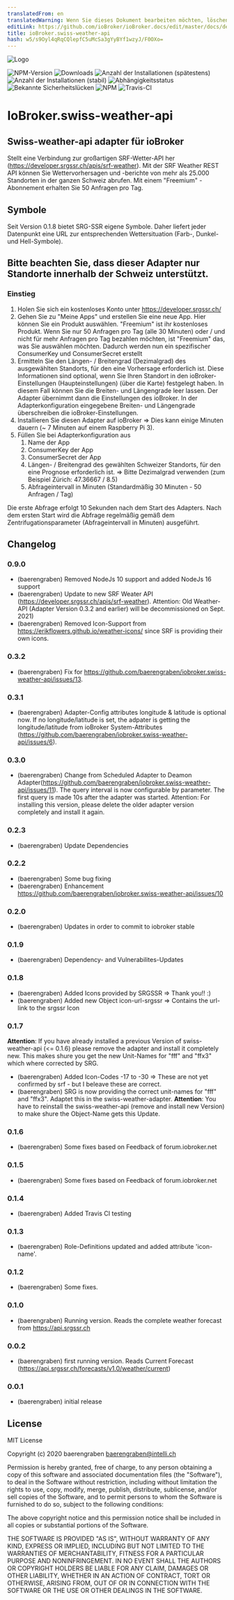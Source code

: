 ```yaml
---
translatedFrom: en
translatedWarning: Wenn Sie dieses Dokument bearbeiten möchten, löschen Sie bitte das Feld "translationsFrom". Andernfalls wird dieses Dokument automatisch erneut übersetzt
editLink: https://github.com/ioBroker/ioBroker.docs/edit/master/docs/de/adapterref/iobroker.swiss-weather-api/README.md
title: ioBroker.swiss-weather-api
hash: w5/s9Oyl4qRqCQlepfC5uMcSa3gYyBYf1wzyJ/F0OXo=
---
```

![Logo](../../../en/adapterref/iobroker.swiss-weather-api/admin/swiss-weather-api.png)

![NPM-Version](http://img.shields.io/npm/v/iobroker.swiss-weather-api.svg)
![Downloads](https://img.shields.io/npm/dm/iobroker.swiss-weather-api.svg)
![Anzahl der Installationen (spätestens)](http://iobroker.live/badges/swiss-weather-api-installed.svg)
![Anzahl der Installationen (stabil)](http://iobroker.live/badges/swiss-weather-api-stable.svg)
![Abhängigkeitsstatus](https://img.shields.io/david/baerengraben/iobroker.swiss-weather-api.svg)
![Bekannte Sicherheitslücken](https://snyk.io/test/github/baerengraben/ioBroker.swiss-weather-api/badge.svg)
![NPM](https://nodei.co/npm/iobroker.swiss-weather-api.png?downloads=true)
![Travis-CI](http://img.shields.io/travis/baerengraben/ioBroker.swiss-weather-api/master.svg)

# IoBroker.swiss-weather-api
## Swiss-weather-api adapter für ioBroker
Stellt eine Verbindung zur großartigen SRF-Wetter-API her (https://developer.srgssr.ch/apis/srf-weather).
Mit der SRF Weather REST API können Sie Wettervorhersagen und -berichte von mehr als 25.000 Standorten in der ganzen Schweiz abrufen. Mit einem "Freemium" -Abonnement erhalten Sie 50 Anfragen pro Tag.

## **Symbole**
Seit Version 0.1.8 bietet SRG-SSR eigene Symbole. Daher liefert jeder Datenpunkt eine URL zur entsprechenden Wettersituation (Farb-, Dunkel- und Hell-Symbole).

## **Bitte beachten Sie, dass dieser Adapter nur Standorte innerhalb der Schweiz unterstützt.**
### Einstieg
1. Holen Sie sich ein kostenloses Konto unter https://developer.srgssr.ch/
1. Gehen Sie zu "Meine Apps" und erstellen Sie eine neue App. Hier können Sie ein Produkt auswählen. "Freemium" ist ihr kostenloses Produkt. Wenn Sie nur 50 Anfragen pro Tag (alle 30 Minuten) oder / und nicht für mehr Anfragen pro Tag bezahlen möchten, ist "Freemium" das, was Sie auswählen möchten. Dadurch werden nun ein spezifischer ConsumerKey und ConsumerSecret erstellt
1. Ermitteln Sie den Längen- / Breitengrad (Dezimalgrad) des ausgewählten Standorts, für den eine Vorhersage erforderlich ist. Diese Informationen sind optional, wenn Sie Ihren Standort in den ioBroker-Einstellungen (Haupteinstellungen) (über die Karte) festgelegt haben. In diesem Fall können Sie die Breiten- und Längengrade leer lassen. Der Adapter übernimmt dann die Einstellungen des ioBroker. In der Adapterkonfiguration eingegebene Breiten- und Längengrade überschreiben die ioBroker-Einstellungen.
1. Installieren Sie diesen Adapter auf ioBroker => Dies kann einige Minuten dauern (~ 7 Minuten auf einem Raspberry Pi 3).
1. Füllen Sie bei Adapterkonfiguration aus
   1. Name der App
   1. ConsumerKey der App
   1. ConsumerSecret der App
   1. Längen- / Breitengrad des gewählten Schweizer Standorts, für den eine Prognose erforderlich ist. => Bitte Dezimalgrad verwenden (zum Beispiel Zürich: 47.36667 / 8.5)
   1. Abfrageintervall in Minuten (Standardmäßig 30 Minuten - 50 Anfragen / Tag)

Die erste Abfrage erfolgt 10 Sekunden nach dem Start des Adapters. Nach dem ersten Start wird die Abfrage regelmäßig gemäß dem Zentrifugationsparameter (Abfrageintervall in Minuten) ausgeführt.

## Changelog

### 0.9.0
* (baerengraben)  Removed NodeJs 10 support and added NodeJs 16 support 
* (baerengraben)  Update to new SRF Weater API (https://developer.srgssr.ch/apis/srf-weather). Attention: Old Weather-API (Adapter Version 0.3.2 and earlier) will be decommissioned on Sept. 2021)
* (baerengraben)  Removed Icon-Support from https://erikflowers.github.io/weather-icons/ since SRF is providing their own icons.

### 0.3.2
* (baerengraben)  Fix for https://github.com/baerengraben/iobroker.swiss-weather-api/issues/13.

### 0.3.1
* (baerengraben)  Adapter-Config attributes longitude & latitude is optional now. If no longitude/latitude is set, the adpater is getting the longitude/latitude from ioBroker System-Attributes (https://github.com/baerengraben/iobroker.swiss-weather-api/issues/6).

### 0.3.0
* (baerengraben)  Change from Scheduled Adapter to Deamon Adapter(https://github.com/baerengraben/iobroker.swiss-weather-api/issues/11). The query interval is now configurable by parameter. The first query is made 10s after the adapter was started. Attention: For installing this version, please delete the older adapter version completely and install it again.

### 0.2.3
* (baerengraben) Update Dependencies

### 0.2.2
* (baerengraben) Some bug fixing
* (baerengraben) Enhancement https://github.com/baerengraben/iobroker.swiss-weather-api/issues/10

### 0.2.0
* (baerengraben) Updates in order to commit to iobroker stable

### 0.1.9
* (baerengraben) Dependency- and Vulnerabilites-Updates

### 0.1.8
* (baerengraben) Added Icons provided by SRGSSR => Thank you!! :)
* (baerengraben) Added new Object icon-url-srgssr => Contains the url-link to the srgssr Icon

### 0.1.7
**Attention**: If you have already installed a previous Version of swiss-weather-api (<= 0.1.6) please remove the adapter and install it completely new. This makes shure you get the new Unit-Names for "fff" and "ffx3" which where corrected by SRG. 
* (baerengraben) Added Icon-Codes -17 to -30 => These are not yet confirmed by srf - but I beleave these are correct.  
* (baerengraben) SRG is now providing the correct unit-names for "fff" and "ffx3". Adaptet this in the swiss-weather-adapter. **Attention**: You have to reinstall the swiss-weather-api (remove and install new Version) to make shure the Object-Name gets this Update.

### 0.1.6
* (baerengraben) Some fixes based on Feedback of forum.iobroker.net

### 0.1.5
* (baerengraben) Some fixes based on Feedback of forum.iobroker.net

### 0.1.4
* (baerengraben) Added Travis CI testing

### 0.1.3
* (baerengraben) Role-Definitions updated and added attribute 'icon-name'.

### 0.1.2
* (baerengraben) Some fixes.

### 0.1.0
* (baerengraben) Running version. Reads the complete weather forecast from https://api.srgssr.ch

### 0.0.2
* (baerengraben) first running version. Reads Current Forecast (https://api.srgssr.ch/forecasts/v1.0/weather/current)

### 0.0.1
* (baerengraben) initial release

## License
MIT License

Copyright (c) 2020 baerengraben <baerengraben@intelli.ch>

Permission is hereby granted, free of charge, to any person obtaining a copy
of this software and associated documentation files (the "Software"), to deal
in the Software without restriction, including without limitation the rights
to use, copy, modify, merge, publish, distribute, sublicense, and/or sell
copies of the Software, and to permit persons to whom the Software is
furnished to do so, subject to the following conditions:

The above copyright notice and this permission notice shall be included in all
copies or substantial portions of the Software.

THE SOFTWARE IS PROVIDED "AS IS", WITHOUT WARRANTY OF ANY KIND, EXPRESS OR
IMPLIED, INCLUDING BUT NOT LIMITED TO THE WARRANTIES OF MERCHANTABILITY,
FITNESS FOR A PARTICULAR PURPOSE AND NONINFRINGEMENT. IN NO EVENT SHALL THE
AUTHORS OR COPYRIGHT HOLDERS BE LIABLE FOR ANY CLAIM, DAMAGES OR OTHER
LIABILITY, WHETHER IN AN ACTION OF CONTRACT, TORT OR OTHERWISE, ARISING FROM,
OUT OF OR IN CONNECTION WITH THE SOFTWARE OR THE USE OR OTHER DEALINGS IN THE
SOFTWARE.
